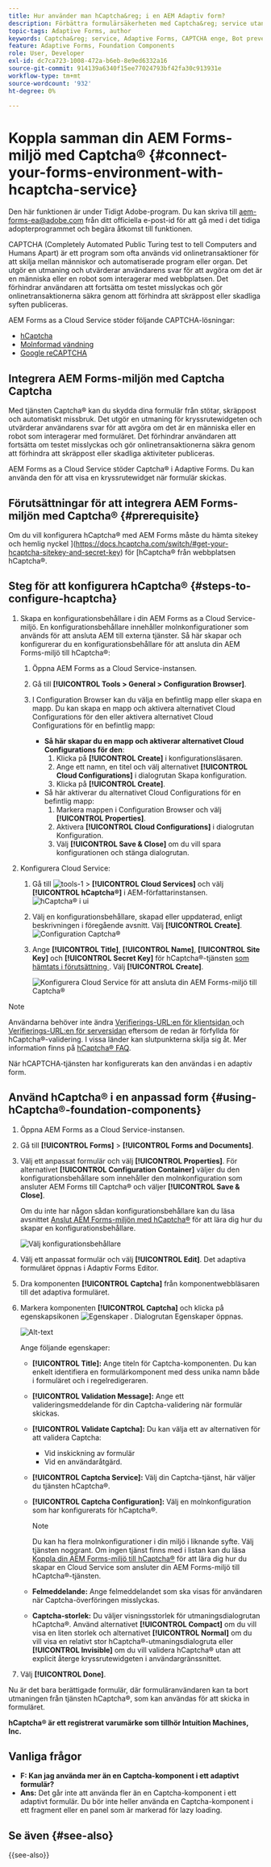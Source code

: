 ```yaml
---
title: Hur använder man hCaptcha&reg; i en AEM Adaptiv form?
description: Förbättra formulärsäkerheten med Captcha&reg; service utan problem. Stegvisa anvisningar inifrån!
topic-tags: Adaptive Forms, author
keywords: Captcha&reg; service, Adaptive Forms, CAPTCHA enge, Bot prevent, Form submit security, Form spam prevent
feature: Adaptive Forms, Foundation Components
role: User, Developer
exl-id: dc7ca723-1008-472a-b6eb-8e9ed6332a16
source-git-commit: 914139a6340f15ee77024793bf42fa30c913931e
workflow-type: tm+mt
source-wordcount: '932'
ht-degree: 0%

---
```


# Koppla samman din AEM Forms-miljö med Captcha® {#connect-your-forms-environment-with-hcaptcha-service}

<span class="preview"> Den här funktionen är under Tidigt Adobe-program. Du kan skriva till aem-forms-ea@adobe.com från ditt officiella e-post-id för att gå med i det tidiga adopterprogrammet och begära åtkomst till funktionen. </span>

CAPTCHA (Completely Automated Public Turing test to tell Computers and Humans Apart) är ett program som ofta används vid onlinetransaktioner för att skilja mellan människor och automatiserade program eller organ. Det utgör en utmaning och utvärderar användarens svar för att avgöra om det är en människa eller en robot som interagerar med webbplatsen. Det förhindrar användaren att fortsätta om testet misslyckas och gör onlinetransaktionerna säkra genom att förhindra att skräppost eller skadliga syften publiceras.

AEM Forms as a Cloud Service stöder följande CAPTCHA-lösningar:

* [hCaptcha](#integrate-aem-forms-environment-with-hcaptcha-captcha)
* [Molnformad vändning](/help/forms/integrate-adaptive-forms-turnstile.md)
* [Google reCAPTCHA](/help/forms/captcha-adaptive-forms.md)

## Integrera AEM Forms-miljön med Captcha Captcha

Med tjänsten Captcha® kan du skydda dina formulär från stötar, skräppost och automatiskt missbruk. Det utgör en utmaning för kryssrutewidgeten och utvärderar användarens svar för att avgöra om det är en människa eller en robot som interagerar med formuläret. Det förhindrar användaren att fortsätta om testet misslyckas och gör onlinetransaktionerna säkra genom att förhindra att skräppost eller skadliga aktiviteter publiceras.

AEM Forms as a Cloud Service stöder Captcha® i Adaptive Forms. Du kan använda den för att visa en kryssrutewidget när formulär skickas.

<!-- ![hCaptcha&reg;](assets/hCaptcha&reg;-challenge.png)-->

## Förutsättningar för att integrera AEM Forms-miljön med Captcha® {#prerequisite}

Om du vill konfigurera hCaptcha® med AEM Forms måste du hämta sitekey och hemlig nyckel ](https://docs.hcaptcha.com/switch/#get-your-hcaptcha-sitekey-and-secret-key) för [hCaptcha® från webbplatsen hCaptcha®.

## Steg för att konfigurera hCaptcha® {#steps-to-configure-hcaptcha}

1. Skapa en konfigurationsbehållare i din AEM Forms as a Cloud Service-miljö. En konfigurationsbehållare innehåller molnkonfigurationer som används för att ansluta AEM till externa tjänster. Så här skapar och konfigurerar du en konfigurationsbehållare för att ansluta din AEM Forms-miljö till hCaptcha®:
   1. Öppna AEM Forms as a Cloud Service-instansen.
   1. Gå till **[!UICONTROL Tools > General > Configuration Browser]**.
   1. I Configuration Browser kan du välja en befintlig mapp eller skapa en mapp. Du kan skapa en mapp och aktivera alternativet Cloud Configurations för den eller aktivera alternativet Cloud Configurations för en befintlig mapp:

      * **Så här skapar du en mapp och aktiverar alternativet Cloud Configurations för den**:
         1. Klicka på **[!UICONTROL Create]** i konfigurationsläsaren.
         1. Ange ett namn, en titel och välj alternativet **[!UICONTROL Cloud Configurations]** i dialogrutan Skapa konfiguration.
         1. Klicka på **[!UICONTROL Create]**.
      * Så här aktiverar du alternativet Cloud Configurations för en befintlig mapp:
         1. Markera mappen i Configuration Browser och välj **[!UICONTROL Properties]**.
         1. Aktivera **[!UICONTROL Cloud Configurations]** i dialogrutan Konfiguration.
         1. Välj **[!UICONTROL Save & Close]** om du vill spara konfigurationen och stänga dialogrutan.

1. Konfigurera Cloud Service:
   1. Gå till ![tools-1](assets/tools-1.png) > **[!UICONTROL Cloud Services]** och välj **[!UICONTROL hCaptcha®]** i AEM-författarinstansen.
      ![hCaptcha® i ui](assets/hcaptcha-in-ui.png)
   1. Välj en konfigurationsbehållare, skapad eller uppdaterad, enligt beskrivningen i föregående avsnitt. Välj **[!UICONTROL Create]**.
      ![Configuration Captcha®](assets/config-hcaptcha.png)
   1. Ange **[!UICONTROL Title]**, **[!UICONTROL Name]**, **[!UICONTROL Site Key]** och **[!UICONTROL Secret Key]** för hCaptcha®-tjänsten [ som hämtats i förutsättning ](#prerequisite). Välj **[!UICONTROL Create]**.

      ![Konfigurera Cloud Service för att ansluta din AEM Forms-miljö till Captcha®](assets/create-hcaptcha-config.png)

>[!NOTE]
> Användarna behöver inte ändra [Verifierings-URL:en för klientsidan ](https://docs.hcaptcha.com/#add-the-hcaptcha-widget-to-your-webpage) och [Verifierings-URL:en för serversidan](https://docs.hcaptcha.com/#verify-the-user-response-server-side) eftersom de redan är förfyllda för hCaptcha®-validering. I vissa länder kan slutpunkterna skilja sig åt. Mer information finns på [hCaptcha® FAQ](https://docs.hcaptcha.com/faq#does-hcaptcha-support-access-by-users-in-china).

När hCAPTCHA-tjänsten har konfigurerats kan den användas i en adaptiv form.

## Använd hCaptcha® i en anpassad form {#using-hCaptcha®-foundation-components}

1. Öppna AEM Forms as a Cloud Service-instansen.
1. Gå till **[!UICONTROL Forms]** > **[!UICONTROL Forms and Documents]**.
1. Välj ett anpassat formulär och välj **[!UICONTROL Properties]**. För alternativet **[!UICONTROL Configuration Container]** väljer du den konfigurationsbehållare som innehåller den molnkonfiguration som ansluter AEM Forms till Captcha® och väljer **[!UICONTROL Save & Close]**.

   Om du inte har någon sådan konfigurationsbehållare kan du läsa avsnittet [Anslut AEM Forms-miljön med hCaptcha®](#connect-your-forms-environment-with-hcaptcha-service) för att lära dig hur du skapar en konfigurationsbehållare.

   ![Välj konfigurationsbehållare](/help/forms/assets/captcha-properties.png)

1. Välj ett anpassat formulär och välj **[!UICONTROL Edit]**. Det adaptiva formuläret öppnas i Adaptiv Forms Editor.
1. Dra komponenten **[!UICONTROL Captcha]** från komponentwebbläsaren till det adaptiva formuläret.
1. Markera komponenten **[!UICONTROL Captcha]** och klicka på egenskapsikonen ![Egenskaper](assets/configure-icon.svg) . Dialogrutan Egenskaper öppnas.

   ![Alt-text](assets/hcaptcha-properties.png)

   Ange följande egenskaper:

   * **[!UICONTROL Title]:** Ange titeln för Captcha-komponenten. Du kan enkelt identifiera en formulärkomponent med dess unika namn både i formuläret och i regelredigeraren.
   * **[!UICONTROL Validation Message]:** Ange ett valideringsmeddelande för din Captcha-validering när formulär skickas.
   * **[!UICONTROL Validate Captcha]:** Du kan välja ett av alternativen för att validera Captcha:
      * Vid inskickning av formulär
      * Vid en användaråtgärd.
   * **[!UICONTROL Captcha Service]:** Välj din Captcha-tjänst, här väljer du tjänsten hCaptcha®.
   * **[!UICONTROL Captcha Configuration]:** Välj en molnkonfiguration som har konfigurerats för hCaptcha®.

     >[!NOTE]
     >
     > Du kan ha flera molnkonfigurationer i din miljö i liknande syfte. Välj tjänsten noggrant. Om ingen tjänst finns med i listan kan du läsa [Koppla din AEM Forms-miljö till hCaptcha®](#connect-your-forms-environment-with-hcaptcha-service) för att lära dig hur du skapar en Cloud Service som ansluter din AEM Forms-miljö till hCaptcha®-tjänsten.

   * **Felmeddelande:** Ange felmeddelandet som ska visas för användaren när Captcha-överföringen misslyckas.
   * **Captcha-storlek:** Du väljer visningsstorlek för utmaningsdialogrutan hCaptcha®. Använd alternativet **[!UICONTROL Compact]** om du vill visa en liten storlek och alternativet **[!UICONTROL Normal]** om du vill visa en relativt stor hCaptcha®-utmaningsdialogruta eller **[!UICONTROL Invisible]** om du vill validera hCaptcha® utan att explicit återge kryssrutewidgeten i användargränssnittet.

1. Välj **[!UICONTROL Done]**.

Nu är det bara berättigade formulär, där formuläranvändaren kan ta bort utmaningen från tjänsten hCaptcha®, som kan användas för att skicka in formuläret.

**hCaptcha® är ett registrerat varumärke som tillhör Intuition Machines, Inc.**

## Vanliga frågor

* **F: Kan jag använda mer än en Captcha-komponent i ett adaptivt formulär?**
* **Ans:** Det går inte att använda fler än en Captcha-komponent i ett adaptivt formulär. Du bör inte heller använda en Captcha-komponent i ett fragment eller en panel som är markerad för lazy loading.

## Se även {#see-also}

{{see-also}}
